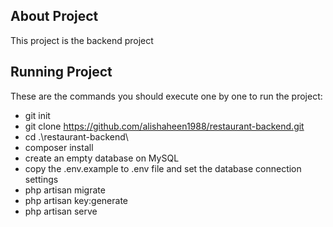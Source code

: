 
## About Project

This project is the backend project

## Running Project
These are the commands you should execute one by one to run the project:
- git init
- git clone https://github.com/alishaheen1988/restaurant-backend.git
- cd .\restaurant-backend\
- composer install
- create an empty database on MySQL
- copy the .env.example to .env file and set the database connection settings
- php artisan migrate
- php artisan key:generate
- php artisan serve  